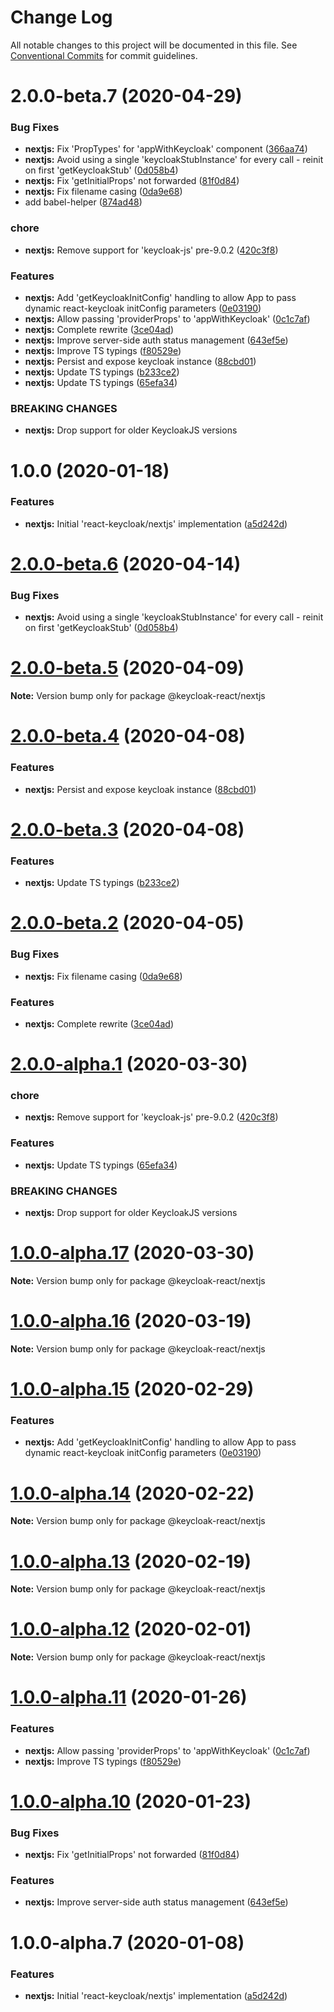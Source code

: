 # Change Log

All notable changes to this project will be documented in this file.
See [Conventional Commits](https://conventionalcommits.org) for commit guidelines.

# 2.0.0-beta.7 (2020-04-29)


### Bug Fixes

* **nextjs:**  Fix 'PropTypes' for 'appWithKeycloak' component ([366aa74](https://github.com/panz3r/react-keycloak/commit/366aa74a604643c9ee767e91d3eb96d640868900))
* **nextjs:** Avoid using a single 'keycloakStubInstance' for every call - reinit on first 'getKeycloakStub' ([0d058b4](https://github.com/panz3r/react-keycloak/commit/0d058b41f2d469a5281bdf4962088c6daf7f6134))
* **nextjs:** Fix 'getInitialProps' not forwarded ([81f0d84](https://github.com/panz3r/react-keycloak/commit/81f0d8409623ccabe3bb51bc6e4a7db789579cde))
* **nextjs:** Fix filename casing ([0da9e68](https://github.com/panz3r/react-keycloak/commit/0da9e68e2985632a1876f4d6115f2c3e34a95166))
* add babel-helper ([874ad48](https://github.com/panz3r/react-keycloak/commit/874ad48518169cc8b0a21a155e133c2fa96220ed))


### chore

* **nextjs:** Remove support for 'keycloak-js' pre-9.0.2 ([420c3f8](https://github.com/panz3r/react-keycloak/commit/420c3f85ade9929becd5386b515476324826c9c2))


### Features

* **nextjs:** Add 'getKeycloakInitConfig' handling to allow App to pass dynamic react-keycloak initConfig parameters ([0e03190](https://github.com/panz3r/react-keycloak/commit/0e03190a5b69d416355ea3afbeb5ae9b969a512f))
* **nextjs:** Allow passing 'providerProps' to 'appWithKeycloak' ([0c1c7af](https://github.com/panz3r/react-keycloak/commit/0c1c7af567a5617dc78870af565227b3e22abd8e))
* **nextjs:** Complete rewrite ([3ce04ad](https://github.com/panz3r/react-keycloak/commit/3ce04adaeb9a1e0523c11a518e621c0c78412eb9))
* **nextjs:** Improve server-side auth status management ([643ef5e](https://github.com/panz3r/react-keycloak/commit/643ef5eabb4d4bb24f7089d89f09588cb7168729))
* **nextjs:** Improve TS typings ([f80529e](https://github.com/panz3r/react-keycloak/commit/f80529e06b756abfdcf8b816f1112d46827e1f73))
* **nextjs:** Persist and expose keycloak instance ([88cbd01](https://github.com/panz3r/react-keycloak/commit/88cbd0145f6d3bd6480706b4609de5dd388deda6))
* **nextjs:** Update TS typings ([b233ce2](https://github.com/panz3r/react-keycloak/commit/b233ce29826445d1f5dc89a8b8d82031c08f4cfd))
* **nextjs:** Update TS typings ([65efa34](https://github.com/panz3r/react-keycloak/commit/65efa34226de6692e85dac158b7d5782d7b400ae))


### BREAKING CHANGES

* **nextjs:** Drop support for older KeycloakJS versions



# 1.0.0 (2020-01-18)


### Features

* **nextjs:** Initial 'react-keycloak/nextjs' implementation ([a5d242d](https://github.com/panz3r/react-keycloak/commit/a5d242d6da395d175864d0fd5bf4771f796ab4e7))





# [2.0.0-beta.6](https://github.com/panz3r/react-keycloak/compare/@keycloak-react/nextjs@2.0.0-beta.5...@keycloak-react/nextjs@2.0.0-beta.6) (2020-04-14)


### Bug Fixes

* **nextjs:** Avoid using a single 'keycloakStubInstance' for every call - reinit on first 'getKeycloakStub' ([0d058b4](https://github.com/panz3r/react-keycloak/commit/0d058b41f2d469a5281bdf4962088c6daf7f6134))





# [2.0.0-beta.5](https://github.com/panz3r/react-keycloak/compare/@keycloak-react/nextjs@2.0.0-beta.4...@keycloak-react/nextjs@2.0.0-beta.5) (2020-04-09)

**Note:** Version bump only for package @keycloak-react/nextjs





# [2.0.0-beta.4](https://github.com/panz3r/react-keycloak/compare/@keycloak-react/nextjs@2.0.0-beta.3...@keycloak-react/nextjs@2.0.0-beta.4) (2020-04-08)


### Features

* **nextjs:** Persist and expose keycloak instance ([88cbd01](https://github.com/panz3r/react-keycloak/commit/88cbd0145f6d3bd6480706b4609de5dd388deda6))





# [2.0.0-beta.3](https://github.com/panz3r/react-keycloak/compare/@keycloak-react/nextjs@2.0.0-beta.2...@keycloak-react/nextjs@2.0.0-beta.3) (2020-04-08)


### Features

* **nextjs:** Update TS typings ([b233ce2](https://github.com/panz3r/react-keycloak/commit/b233ce29826445d1f5dc89a8b8d82031c08f4cfd))





# [2.0.0-beta.2](https://github.com/panz3r/react-keycloak/compare/@keycloak-react/nextjs@2.0.0-alpha.1...@keycloak-react/nextjs@2.0.0-beta.2) (2020-04-05)


### Bug Fixes

* **nextjs:** Fix filename casing ([0da9e68](https://github.com/panz3r/react-keycloak/commit/0da9e68e2985632a1876f4d6115f2c3e34a95166))


### Features

* **nextjs:** Complete rewrite ([3ce04ad](https://github.com/panz3r/react-keycloak/commit/3ce04adaeb9a1e0523c11a518e621c0c78412eb9))





# [2.0.0-alpha.1](https://github.com/panz3r/react-keycloak/compare/@keycloak-react/nextjs@1.0.0-alpha.17...@keycloak-react/nextjs@2.0.0-alpha.1) (2020-03-30)


### chore

* **nextjs:** Remove support for 'keycloak-js' pre-9.0.2 ([420c3f8](https://github.com/panz3r/react-keycloak/commit/420c3f85ade9929becd5386b515476324826c9c2))


### Features

* **nextjs:** Update TS typings ([65efa34](https://github.com/panz3r/react-keycloak/commit/65efa34226de6692e85dac158b7d5782d7b400ae))


### BREAKING CHANGES

* **nextjs:** Drop support for older KeycloakJS versions





# [1.0.0-alpha.17](https://github.com/panz3r/react-keycloak/compare/@keycloak-react/nextjs@1.0.0-alpha.16...@keycloak-react/nextjs@1.0.0-alpha.17) (2020-03-30)

**Note:** Version bump only for package @keycloak-react/nextjs





# [1.0.0-alpha.16](https://github.com/panz3r/react-keycloak/compare/@keycloak-react/nextjs@1.0.0-alpha.15...@keycloak-react/nextjs@1.0.0-alpha.16) (2020-03-19)

**Note:** Version bump only for package @keycloak-react/nextjs





# [1.0.0-alpha.15](https://github.com/panz3r/react-keycloak/compare/@keycloak-react/nextjs@1.0.0-alpha.14...@keycloak-react/nextjs@1.0.0-alpha.15) (2020-02-29)


### Features

* **nextjs:** Add 'getKeycloakInitConfig' handling to allow App to pass dynamic react-keycloak initConfig parameters ([0e03190](https://github.com/panz3r/react-keycloak/commit/0e03190a5b69d416355ea3afbeb5ae9b969a512f))





# [1.0.0-alpha.14](https://github.com/panz3r/react-keycloak/compare/@keycloak-react/nextjs@1.0.0-alpha.13...@keycloak-react/nextjs@1.0.0-alpha.14) (2020-02-22)

**Note:** Version bump only for package @keycloak-react/nextjs





# [1.0.0-alpha.13](https://github.com/panz3r/react-keycloak/compare/@keycloak-react/nextjs@1.0.0-alpha.12...@keycloak-react/nextjs@1.0.0-alpha.13) (2020-02-19)

**Note:** Version bump only for package @keycloak-react/nextjs





# [1.0.0-alpha.12](https://github.com/panz3r/react-keycloak/compare/@keycloak-react/nextjs@1.0.0-alpha.11...@keycloak-react/nextjs@1.0.0-alpha.12) (2020-02-01)

**Note:** Version bump only for package @keycloak-react/nextjs





# [1.0.0-alpha.11](https://github.com/panz3r/react-keycloak/compare/@keycloak-react/nextjs@1.0.0-alpha.10...@keycloak-react/nextjs@1.0.0-alpha.11) (2020-01-26)


### Features

* **nextjs:** Allow passing 'providerProps' to 'appWithKeycloak' ([0c1c7af](https://github.com/panz3r/react-keycloak/commit/0c1c7af567a5617dc78870af565227b3e22abd8e))
* **nextjs:** Improve TS typings ([f80529e](https://github.com/panz3r/react-keycloak/commit/f80529e06b756abfdcf8b816f1112d46827e1f73))





# [1.0.0-alpha.10](https://github.com/panz3r/react-keycloak/compare/@keycloak-react/nextjs@1.0.0-alpha.9...@keycloak-react/nextjs@1.0.0-alpha.10) (2020-01-23)


### Bug Fixes

* **nextjs:** Fix 'getInitialProps' not forwarded ([81f0d84](https://github.com/panz3r/react-keycloak/commit/81f0d8409623ccabe3bb51bc6e4a7db789579cde))


### Features

* **nextjs:** Improve server-side auth status management ([643ef5e](https://github.com/panz3r/react-keycloak/commit/643ef5eabb4d4bb24f7089d89f09588cb7168729))





# 1.0.0-alpha.7 (2020-01-08)


### Features

* **nextjs:** Initial 'react-keycloak/nextjs' implementation ([a5d242d](https://github.com/panz3r/react-keycloak/commit/a5d242d6da395d175864d0fd5bf4771f796ab4e7))
